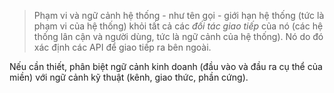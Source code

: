 > Phạm vi và ngữ cảnh hệ thống - như tên gọi - giới hạn hệ thống (tức là phạm vi của hệ thống) khỏi tất cả các _đối tác giao tiếp_ của nó (các hệ thống lân cận và người dùng, tức là ngữ cảnh của hệ thống). Nó do đó xác định các API để giao tiếp ra bên ngoài.
>
Nếu cần thiết, phân biệt ngữ cảnh kinh doanh (đầu vào và đầu ra cụ thể của miền) với ngữ cảnh kỹ thuật (kênh, giao thức, phần cứng).

